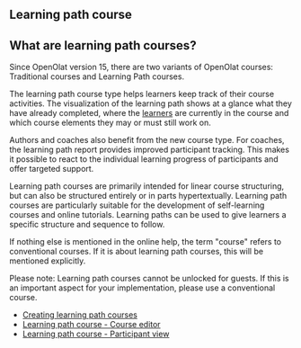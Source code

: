 ## Learning path course

## What are learning path courses?

Since OpenOlat version 15, there are two variants of OpenOlat courses:
Traditional courses and Learning Path courses.

The learning path course type helps learners keep track of their course
activities. The visualization of the learning path shows at a glance what they
have already completed, where the
[learners](Learning_path_course_-_Participant_view.md) are currently in the
course and which course elements they may or must still work on.

Authors and coaches also benefit from the new course type. For coaches, the
learning path report provides improved participant tracking. This makes it
possible to react to the individual learning progress of participants and
offer targeted support.

Learning path courses are primarily intended for linear course structuring,
but can also be structured entirely or in parts hypertextually. Learning path
courses are particularly suitable for the development of self-learning courses
and online tutorials. Learning paths can be used to give learners a specific
structure and sequence to follow.

If nothing else is mentioned in the online help, the term "course" refers to
conventional courses. If it is about learning path courses, this will be
mentioned explicitly.

Please note: Learning path courses cannot be unlocked for guests. If this is
an important aspect for your implementation, please use a conventional course.

  

  

  * [Creating learning path courses](Creating_learning_path_courses.md)
  * [Learning path course - Course editor](Learning+path+course+-+Course+editor.html)
  * [Learning path course - Participant view](Learning+path+course+-+Participant+view.html)

